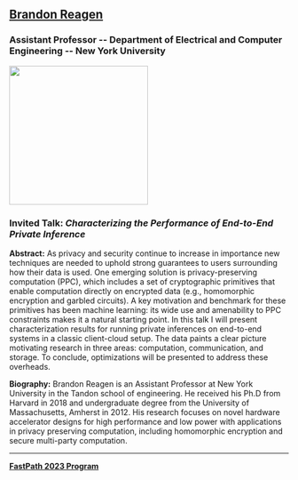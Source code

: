 ## [Brandon Reagen](https://engineering.nyu.edu/faculty/brandon-reagen)
### Assistant Professor -- Department of Electrical and Computer Engineering -- New York University 

<img src="https://engineering.nyu.edu/sites/default/files/styles/square_large_1024_2x/public/2019-09/reagen_headshot.jpg?h=f598f1a4&itok=Uy-mtqEb" width="250">

### Invited Talk:  *Characterizing the Performance of End-to-End Private Inference*

**Abstract:**
As privacy and security continue to increase in importance new techniques are needed to uphold strong guarantees to users surrounding how their data is used. One emerging solution is privacy-preserving computation (PPC), which includes a set of cryptographic primitives that enable computation directly on encrypted data (e.g., homomorphic encryption and garbled circuits). A key motivation and benchmark for these primitives has been machine learning: its wide use and amenability to PPC constraints makes it a natural starting point. In this talk I will present characterization results for running private inferences on end-to-end systems in a classic client-cloud setup. The data paints a clear picture motivating research in three areas: computation, communication, and storage. To conclude, optimizations will be presented to address these overheads. 

**Biography:**
Brandon Reagen is an Assistant Professor at New York University in the Tandon school of engineering. He received his Ph.D from Harvard in 2018 and undergraduate degree from the University of Massachusetts, Amherst in 2012. His research focuses on novel hardware accelerator designs for high performance and low power with applications in privacy preserving computation, including homomorphic encryption and secure multi-party computation.

----
**[FastPath 2023 Program](https://fastpath2023.github.io/FastPath2023/)**
